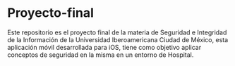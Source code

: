 # Proyecto-final
Este repositorio es el proyecto final de la materia de Seguridad e Integridad de la Información de la Universidad Iberoamericana Ciudad de México, esta aplicación móvil desarrollada para iOS, tiene como objetivo aplicar conceptos de seguridad en la misma en un entorno de Hospital. 
